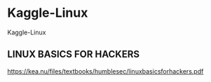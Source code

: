# Kaggle-Linux
Kaggle-Linux

## LINUX BASICS FOR HACKERS

https://kea.nu/files/textbooks/humblesec/linuxbasicsforhackers.pdf

